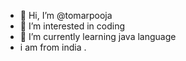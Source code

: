 - 👋 Hi, I’m @tomarpooja 
- 👀 I’m interested in  coding
- 🌱 I’m currently learning  java language 
-  i am from india .

<!---
tomarpooja/tomarpooja is a ✨ special ✨ repository because its `README.md` (this file) appears on your GitHub profile.
You can click the Preview link to take a look at your changes.
--->

